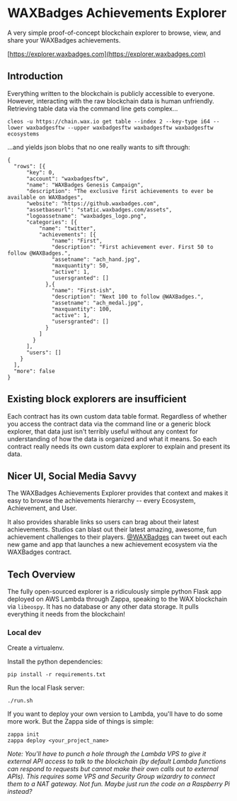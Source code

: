 # WAXBadges Achievements Explorer

A very simple proof-of-concept blockchain explorer to browse, view, and share your WAXBadges achievements.

[https://explorer.waxbadges.com](https://explorer.waxbadges.com)


## Introduction
Everything written to the blockchain is publicly accessible to everyone. However, interacting with the raw blockchain data is human unfriendly. Retrieving table data via the command line gets complex...

```
cleos -u https://chain.wax.io get table --index 2 --key-type i64 --lower waxbadgesftw --upper waxbadgesftw waxbadgesftw waxbadgesftw ecosystems
```

...and yields json blobs that no one really wants to sift through:

```
{
  "rows": [{
      "key": 0,
      "account": "waxbadgesftw",
      "name": "WAXBadges Genesis Campaign",
      "description": "The exclusive first achievements to ever be available on WAXBadges",
      "website": "https://github.waxbadges.com",
      "assetbaseurl": "static.waxbadges.com/assets",
      "logoassetname": "waxbadges_logo.png",
      "categories": [{
          "name": "twitter",
          "achievements": [{
              "name": "First",
              "description": "First achievement ever. First 50 to follow @WAXBadges.",
              "assetname": "ach_hand.jpg",
              "maxquantity": 50,
              "active": 1,
              "usersgranted": []
            },{
              "name": "First-ish",
              "description": "Next 100 to follow @WAXBadges.",
              "assetname": "ach_medal.jpg",
              "maxquantity": 100,
              "active": 1,
              "usersgranted": []
            }
          ]
        }
      ],
      "users": []
    }
  ],
  "more": false
}
```

## Existing block explorers are insufficient
Each contract has its own custom data table format. Regardless of whether you access the contract data via the command line or a generic block explorer, that data just isn't terribly useful without any context for understanding of how the data is organized and what it means. So each contract really needs its own custom data explorer to explain and present its data.


## Nicer UI, Social Media Savvy
The WAXBadges Achievements Explorer provides that context and makes it easy to browse the achievements hierarchy -- every Ecosystem, Achievement, and User. 

It also provides sharable links so users can brag about their latest achievements. Studios can blast out their latest amazing, awesome, fun achievement challenges to their players. [@WAXBadges](https://twitter.com/WAXBadges) can tweet out each new game and app that launches a new achievement ecosystem via the WAXBadges contract.


## Tech Overview
The fully open-sourced explorer is a ridiculously simple python Flask app deployed on AWS Lambda through Zappa, speaking to the WAX blockchain via `libeospy`. It has no database or any other data storage. It pulls everything it needs from the blockchain!

### Local dev
Create a virtualenv.

Install the python dependencies:
```
pip install -r requirements.txt
```

Run the local Flask server:
```
./run.sh
```

If you want to deploy your own version to Lambda, you'll have to do some more work. But the Zappa side of things is simple:
```
zappa init
zappa deploy <your_project_name>
```
_Note: You'll have to punch a hole through the Lambda VPS to give it external API access to talk to the blockchain (by default Lambda functions can respond to requests but cannot make their own calls out to external APIs). This requires some VPS and Security Group wizardry to connect them to a NAT gateway. Not fun. Maybe just run the code on a Raspberry Pi instead?_

